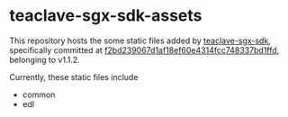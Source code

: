 # teaclave-sgx-sdk-assets

This repository hosts the some static files added by [teaclave-sgx-sdk](https://github.com/apache/incubator-teaclave-sgx-sdk), specifically committed at [f2bd239067d1af18ef60e4314fcc748337bd1ffd](https://github.com/apache/incubator-teaclave-sgx-sdk/tree/f2bd239067d1af18ef60e4314fcc748337bd1ffd), belonging to v1.1.2.

Currently, these static files include
- common
- edl
